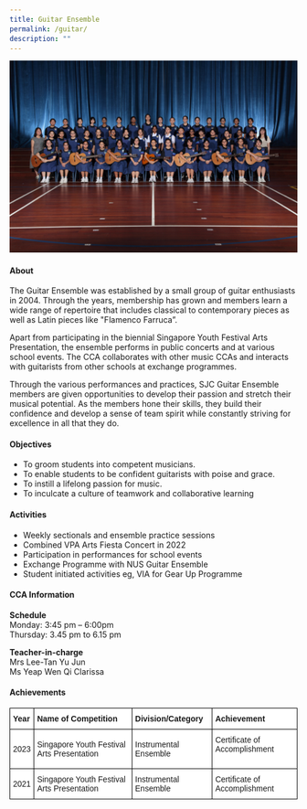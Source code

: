 ```yaml
---
title: Guitar Ensemble
permalink: /guitar/
description: ""
---
```

![](/images/CCA/2023/guitar%20ensemble.jpg)

#### **About**

The Guitar Ensemble was established by a small group of guitar enthusiasts in 2004. Through the years, membership has grown and members learn a wide range of repertoire that includes classical to contemporary pieces as well as Latin pieces like "Flamenco Farruca”.  

Apart from participating in the biennial Singapore Youth Festival Arts Presentation, the ensemble performs in public concerts and at various school events. The CCA collaborates with other music CCAs and interacts with guitarists from other schools at exchange programmes. 

Through the various performances and practices, SJC Guitar Ensemble members are given opportunities to develop their passion and stretch their musical potential. As the members hone their skills, they build their confidence and develop a sense of team spirit while constantly striving for excellence in all that they do.

#### **Objectives**

*   To groom students into competent musicians.
*   To enable students to be confident guitarists with poise and grace.
*   To instill a lifelong passion for music.
*   To inculcate a culture of teamwork and collaborative learning

#### **Activities**
*    Weekly sectionals and ensemble practice sessions
*    Combined VPA Arts Fiesta Concert in 2022
*    Participation in performances for school events
*    Exchange Programme with NUS Guitar Ensemble
*    Student initiated activities eg, VIA for Gear Up Programme

#### **CCA Information**
**Schedule**        
<br>Monday: 3:45 pm – 6:00pm
<br>Thursday: 3.45 pm to 6.15 pm
<br>

**Teacher-in-charge**
<br>Mrs Lee-Tan Yu Jun<br> Ms Yeap Wen Qi Clarissa<br>

#### **Achievements**

<style type="text/css">
.tg  {border-collapse:collapse;border-spacing:0;}
.tg td{border-color:black;border-style:solid;border-width:1px;font-family:Arial, sans-serif;font-size:14px;
  overflow:hidden;padding:10px 5px;word-break:normal;}
.tg th{border-color:black;border-style:solid;border-width:1px;font-family:Arial, sans-serif;font-size:14px;
  font-weight:normal;overflow:hidden;padding:10px 5px;word-break:normal;}
.tg .tg-dgl5{background-color:#FFF;font-weight:bold;text-align:left;vertical-align:top}
.tg .tg-zr06{background-color:#FFF;text-align:left;vertical-align:middle}
.tg .tg-ktyi{background-color:#FFF;text-align:left;vertical-align:top}
</style>
<table class="tg">
<thead>
  <tr>
    <th class="tg-dgl5">Year<br></th>
    <th class="tg-dgl5">Name of Competition<br></th>
    <th class="tg-dgl5">Division/Category<br></th>
    <th class="tg-dgl5">Achievement<br></th>
  </tr>
</thead>
<tbody>
  <tr>
    <td class="tg-zr06"> 2023</td>
    <td class="tg-zr06">Singapore Youth Festival Arts Presentation</td>
    <td class="tg-zr06">Instrumental Ensemble</td>
    <td class="tg-zr06">Certificate of Accomplishment<br><br></td>
  </tr>
  <tr>
    <td class="tg-zr06">2021<br></td>
    <td class="tg-ktyi">Singapore Youth Festival Arts Presentation<br></td>
    <td class="tg-ktyi">Instrumental Ensemble<br></td>
    <td class="tg-ktyi">Certificate of Accomplishment<br></td></tr></tbody></table>